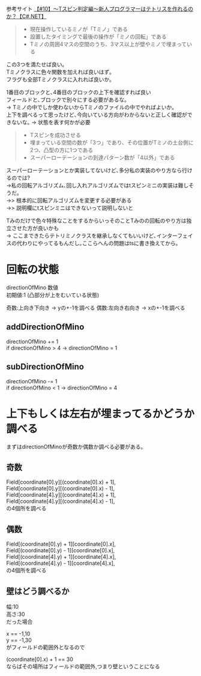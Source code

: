 参考サイト
[【#10】～Tスピン判定編～新人プログラマーはテトリスを作れるのか？【C#.NET】](https://www.terasol.co.jp/%e3%83%97%e3%83%ad%e3%82%b0%e3%83%a9%e3%83%9f%e3%83%b3%e3%82%b0/6729)

>* 現在操作しているミノが「Tミノ」である
>* 設置したタイミングで最後の操作が「ミノの回転」である
>* Tミノの周囲4マスの空間のうち、3マス以上が壁やミノで埋まっている

この3つを満たせば良い｡  
Tミノクラスに色々関数を加えれば良いはず｡  
フラグも全部Tミノクラスに入れれば良いか｡  

1番目のブロックと､4番目のブロックの上下を確認すれば良い  
フィールドと､ブロックで別々にする必要があるな｡  
-> Tミノの中でしか使わないからTミノのファイルの中でやればよいか｡  
上下を調べるって思ったけど､今向いている方向がわからないと正しく確認ができないな｡
-> 状態を表す何かが必要

>* Tスピンを成功させる
>* 埋まっている空間の数が「3つ」であり、その位置がTミノの土台側に2つ、凸型の方に1つである
>* スーパーローテーションの到達パターン数が「4以外」である

スーパーローテーションとか実装してないけど､多分私の実装のやり方なら行けるのでは?  
->私の回転アルゴリズム､回し入れアルゴリズムではtスピンミニの実装は難しそうだ｡  
->> 根本的に回転アルゴリズムを変更する必要がある  
->> 説明欄にtスピンミニはできないって説明しないと  

Tみのだけで色々特殊なことをするからいっそのことTみのの回転のやり方は独立させた方が良いかも  
-> ここまできたらテトリミノクラスを継承しなくてもいいけど､インターフェイスの代わりにやってるもんだし｡ここらへんの問題はtsに書き換えてから｡

# 回転の状態
directionOfMino 数値  
初期値:1 (凸部分が上をむいている状態)

奇数:上向き下向き -> yの+-1を調べる
偶数:左向き右向き -> xの+-1を調べる

## addDirectionOfMino
directionOfMino += 1  
if directionOfMino > 4 -> directionOfMino = 1  

## subDirectionOfMino
directionOfMino -= 1  
if directionOfMino < 1 -> directionOfMino = 4  

# 上下もしくは左右が埋まってるかどうか調べる
まずはdirectionOfMinoが奇数か偶数か調べる必要がある｡

## 奇数
Field[coordinate[0].y][(coordinate[0].x) + 1],  
Field[coordinate[0].y][(coordinate[0].x) - 1],  
Field[coordinate[4].y][(coordinate[4].x) + 1],  
Field[coordinate[4].y][(coordinate[4].x) - 1],  
の4個所を調べる

## 偶数
Field[(coordinate[0].y) + 1][coordinate[0].x],  
Field[(coordinate[0].y) - 1][coordinate[0].x],  
Field[(coordinate[4].y) + 1][coordinate[4].x],  
Field[(coordinate[4].y) - 1][coordinate[4].x],  
の4個所を調べる

## 壁はどう調べるか
幅:10  
高さ:30  
だった場合  

x == -1,10  
y == -1,30  
がフィールドの範囲外となるので  

(coordinate[0].x) + 1 == 30  
ならばその場所はフィールドの範囲外,つまり壁ということになる